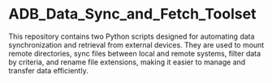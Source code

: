 # ADB_Data_Sync_and_Fetch_Toolset
This repository contains two Python scripts designed for automating data synchronization and retrieval from external devices. They are used to mount remote directories, sync files between local and remote systems, filter data by criteria, and rename file extensions, making it easier to manage and transfer data efficiently.
